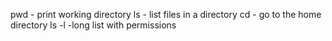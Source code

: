pwd - print working directory
ls - list files in a directory
cd - go to the home directory
ls -l -long list with permissions
